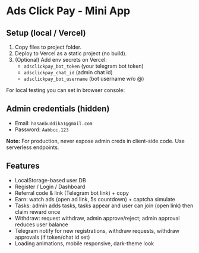 # Ads Click Pay - Mini App

## Setup (local / Vercel)
1. Copy files to project folder.
2. Deploy to Vercel as a static project (no build).
3. (Optional) Add env secrets on Vercel:
   - `adsclickpay_bot_token` (your telegram bot token)
   - `adsclickpay_chat_id` (admin chat id)
   - `adsclickpay_bot_username` (bot username w/o @)

For local testing you can set in browser console:
## Admin credentials (hidden)
- Email: `hasanbuddika1@gmail.com`
- Password: `Aabbcc.123`

**Note:** For production, never expose admin creds in client-side code. Use serverless endpoints.

## Features
- LocalStorage-based user DB
- Register / Login / Dashboard
- Referral code & link (Telegram bot link) + copy
- Earn: watch ads (open ad link, 5s countdown) + captcha simulate
- Tasks: admin adds tasks, tasks appear and user can join (open link) then claim reward once
- Withdraw: request withdraw, admin approve/reject; admin approval reduces user balance
- Telegram notify for new registrations, withdraw requests, withdraw approvals (if token/chat id set)
- Loading animations, mobile responsive, dark-theme look
